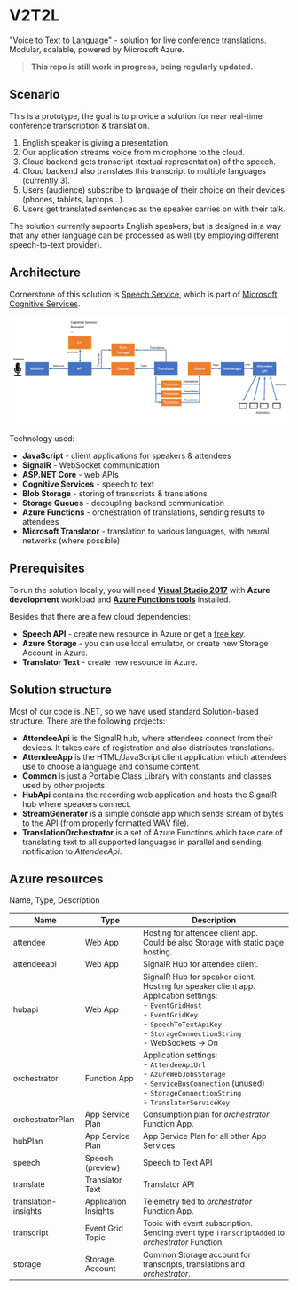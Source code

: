# V2T2L
"Voice to Text to Language" - solution for live conference translations. Modular, scalable, powered by Microsoft Azure.

> **This repo is still work in progress, being regularly updated.**

## Scenario

This is a prototype, the goal is to provide a solution for near real-time conference transcription & translation.

1. English speaker is giving a presentation.
2. Our application streams voice from microphone to the cloud.
3. Cloud backend gets transcript (textual representation) of the speech.
4. Cloud backend also translates this transcript to multiple languages (currently 3).
5. Users (audience) subscribe to language of their choice on their devices (phones, tablets, laptops...).
6. Users get translated sentences as the speaker carries on with their talk.

The solution currently supports English speakers, but is designed in a way that any other language can be processed as well (by employing different speech-to-text provider).

## Architecture

Cornerstone of this solution is [Speech Service](https://docs.microsoft.com/en-us/azure/cognitive-services/Speech/Home), which is part of [Microsoft Cognitive Services](https://azure.microsoft.com/en-us/services/cognitive-services/).

![](_images/V2T2L.png)

Technology used:

* **JavaScript** - client applications for speakers & attendees
* **SignalR** - WebSocket communication
* **ASP.NET Core** - web APIs
* **Cognitive Services** - speech to text
* **Blob Storage** - storing of transcripts & translations
* **Storage Queues** - decoupling backend communication
* **Azure Functions** - orchestration of translations, sending results to attendees
* **Microsoft Translator** - translation to various languages, with neural networks (where possible)

## Prerequisites

To run the solution locally, you will need **[Visual Studio 2017](https://visualstudio.microsoft.com/vs/)** with **Azure development** workload and [**Azure Functions tools**](https://docs.microsoft.com/en-us/azure/azure-functions/functions-develop-vs) installed.

Besides that there are a few cloud dependencies:

* **Speech API** - create new resource in Azure or get a [free key](https://azure.microsoft.com/en-us/try/cognitive-services/?api=speech-services).
* **Azure Storage** - you can use local emulator, or create new Storage Account in Azure.
* **Translator Text** - create new resource in Azure.

## Solution structure

Most of our code is .NET, so we have used standard Solution-based structure. There are the following projects:

* **AttendeeApi** is the SignalR hub, where attendees connect from their devices. It takes care of registration and also distributes translations.
* **AttendeeApp** is the HTML/JavaScript client application which attendees use to choose a language and consume content.
* **Common** is just a Portable Class Library with constants and classes used by other projects.
* **HubApi** contains the recording web application and hosts the SignalR hub where speakers connect.
* **StreamGenerator** is a simple console app which sends stream of bytes to the API (from properly formatted WAV file).
* **TranslationOrchestrator** is a set of Azure Functions which take care of translating text to all supported languages in parallel and sending notification to *AttendeeApi*.

## Azure resources

Name, Type, Description

| Name                 | Type                 | Description                                                  |
| -------------------- | -------------------- | ------------------------------------------------------------ |
| attendee             | Web App              | Hosting for attendee client app. <br />Could be also Storage with static page hosting. |
| attendeeapi          | Web App              | SignalR Hub for attendee client.                             |
| hubapi               | Web App              | SignalR Hub for speaker client.<br />Hosting for speaker client app.<br />Application settings:<br />- `EventGridHost`<br />- `EventGridKey`<br />- `SpeechToTextApiKey`<br />- `StorageConnectionString`<br />- WebSockets -> On |
| orchestrator         | Function App         | Application settings:<br />- `AttendeeApiUrl`<br />- `AzureWebJobsStorage`<br />- `ServiceBusConnection` (unused)<br />- `StorageConnectionString`<br />- `TranslatorServiceKey` |
| orchestratorPlan     | App Service Plan     | Consumption plan for *orchestrator* Function App.            |
| hubPlan              | App Service Plan     | App Service Plan for all other App Services.                 |
| speech               | Speech (preview)     | Speech to Text API                                           |
| translate            | Translator Text      | Translator API                                               |
| translation-insights | Application Insights | Telemetry tied to *orchestrator* Function App.               |
| transcript           | Event Grid Topic     | Topic with event subscription.<br />Sending event type `TranscriptAdded` to *orchestrator* Function. |
| storage              | Storage Account      | Common Storage account for transcripts, translations and *orchestrator*. |

